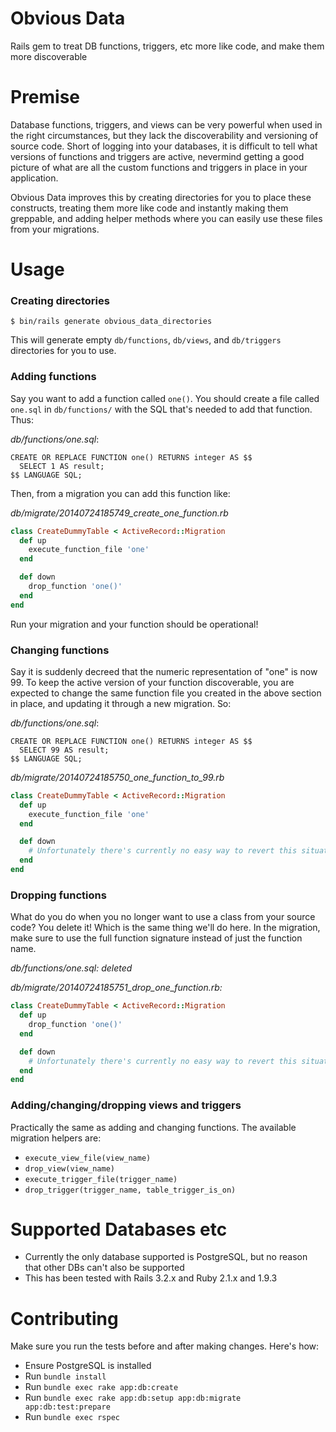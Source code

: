 Obvious Data
============
Rails gem to treat DB functions, triggers, etc more like code, and make them more discoverable

Premise
=======
Database functions, triggers, and views can be very powerful when used in the right circumstances, but they lack the discoverability and versioning of source code. Short of logging into your databases, it is difficult to tell what versions of functions and triggers are active, nevermind getting a good picture of what are all the custom functions and triggers in place in your application.

Obvious Data improves this by creating directories for you to place these constructs, treating them more like code and instantly making them greppable, and adding helper methods where you can easily use these files from your migrations.

Usage
=====

### Creating directories
```
$ bin/rails generate obvious_data_directories
```

This will generate empty `db/functions`, `db/views`, and `db/triggers` directories for you to use.

### Adding functions
Say you want to add a function called `one()`. You should create a file called `one.sql` in `db/functions/` with the SQL that's needed to add that function. Thus:

_db/functions/one.sql_:

```
CREATE OR REPLACE FUNCTION one() RETURNS integer AS $$
  SELECT 1 AS result;
$$ LANGUAGE SQL;
```

Then, from a migration you can add this function like:

*db/migrate/20140724185749_create_one_function.rb*

```ruby
class CreateDummyTable < ActiveRecord::Migration
  def up
    execute_function_file 'one'
  end

  def down
    drop_function 'one()'
  end
end
```

Run your migration and your function should be operational!

### Changing functions
Say it is suddenly decreed that the numeric representation of "one" is now 99. To keep the active version of your function discoverable, you are expected to change the same function file you created in the above section in place, and updating it through a new migration. So:

*db/functions/one.sql*:

```
CREATE OR REPLACE FUNCTION one() RETURNS integer AS $$
  SELECT 99 AS result;
$$ LANGUAGE SQL;
```

*db/migrate/20140724185750_one_function_to_99.rb*

```ruby
class CreateDummyTable < ActiveRecord::Migration
  def up
    execute_function_file 'one'
  end

  def down
    # Unfortunately there's currently no easy way to revert this situation
  end
end
```

### Dropping functions
What do you do when you no longer want to use a class from your source code? You delete it! Which is the same thing we'll do here. In the migration, make sure to use the full function signature instead of just the function name.

*db/functions/one.sql: *deleted**

*db/migrate/20140724185751_drop_one_function.rb:*

```ruby
class CreateDummyTable < ActiveRecord::Migration
  def up
    drop_function 'one()'
  end

  def down
    # Unfortunately there's currently no easy way to revert this situation
  end
end
```

### Adding/changing/dropping views and triggers
Practically the same as adding and changing functions. The available migration helpers are:

- `execute_view_file(view_name)`
- `drop_view(view_name)`
- `execute_trigger_file(trigger_name)`
- `drop_trigger(trigger_name, table_trigger_is_on)`

Supported Databases etc
=======================

- Currently the only database supported is PostgreSQL, but no reason that other DBs can't also be supported
- This has been tested with Rails 3.2.x and Ruby 2.1.x and 1.9.3

Contributing
============
Make sure you run the tests before and after making changes. Here's how:

- Ensure PostgreSQL is installed
- Run `bundle install`
- Run `bundle exec rake app:db:create`
- Run `bundle exec rake app:db:setup app:db:migrate app:db:test:prepare`
- Run `bundle exec rspec`
